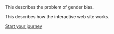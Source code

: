 
This describes the problem of gender bias.

This describes how the interactive web site works.

[Start your journey](/node/start)